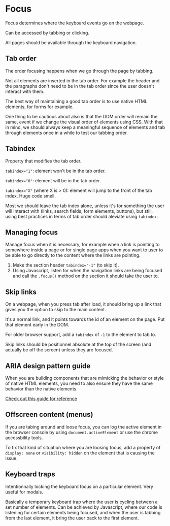 # Focus

Focus determines where the keyboard events go on the webpage.

Can be accessed by tabbing or clicking.

All pages should be available through the keyboard navigation.

## Tab order

The order focusing happens when we go through the page by tabbing.

Not all elements are inserted in the tab order. For example the header and the paragraphs don't need to be in the tab order since the user doesn't interact with them.

The best way of maintaining a good tab order is to use native HTML elements, for forms for example.

One thing to be cautious about also is that the DOM order will remain the same, event if we change the visual order of elements using CSS. With that in mind, we should always keep a meaningful sequence of elements and tab through elements once in a while to test our tabbing order.

## Tabindex

Property that modifies the tab order.

`tabindex="1"`: element won't be in the tab order.

`tabindex="0"`: element will be in the tab order.

`tabindex="X"` (where X is > 0): element will jump to the front of the tab index. Huge code smell.

Most we should leave the tab index alone, unless it's for something the user will interact with (links, search fields, form elements, buttons), but still, using best practices in terms of tab order should aleviate using `tabindex`.

## Managing focus

Manage focus when it is necessary, for example when a link is pointing to somewhere inside a page or for single page apps when you want to user to be able to go directly to the content where the links are pointing.

1. Make the section header `tabindex="-1"` (to skip it).
1. Using Javascript, listen for when the navigation links are being focused and call the `.focus()` method on the section it should take the user to.

## Skip links

On a webpage, when you press tab after load, it should bring up a link that gives you the option to skip to the main content.

It's a normal link, and it points towards the id of an element on the page. Put that element early in the DOM.

For older browser support, add a `tabindex` of `-1` to the element to tab to.

Skip links should be positionnel absolute at the top of the screen (and actually be off the screen) unless they are focused.

## ARIA design pattern guide

When you are building components that are mimicking the behavior or style of native HTML elements, you need to also ensure they have the same behavior than the native elements.

[Check out this guide for reference](https://www.w3.org/TR/wai-aria-practices/#aria_ex)

## Offscreen content (menus)

If you are tabing around and loose focus, you can log the active element in the browser console by using `document.activeElement` or use the chrome accessbility tools.

To fix that kind of situation where you are loosing focus, add a property of `display: none` or `visibility: hidden` on the element that is causing the issue.

## Keyboard traps

Intentionnally locking the keyboard focus on a particular element. Very useful for modals.

Basically a temporary keyboard trap where the user is cycling between a set number of elements. Can be achieved by Javascript, where our code is listening for certain elements being focused, and when the user is tabbing from the last element, it bring the user back to the first element.
